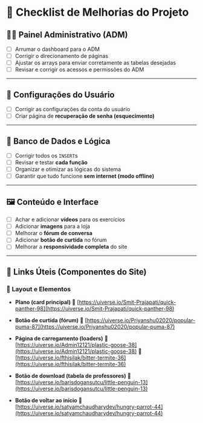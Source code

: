 

# 🧭 **Checklist de Melhorias do Projeto**

## 🧑‍💼 **Painel Administrativo (ADM)**

* [ ] Arrumar o dashboard para o ADM
* [ ] Corrigir o direcionamento de páginas
* [ ] Ajustar os arrays para enviar corretamente as tabelas desejadas
* [ ] Revisar e corrigir os acessos e permissões do ADM

---

## 👤 **Configurações do Usuário**

* [ ] Corrigir as configurações da conta do usuário
* [ ] Criar página de **recuperação de senha (esquecimento)**

---

## 🧩 **Banco de Dados e Lógica**

* [ ] Corrigir todos os `INSERT`s
* [ ] Revisar e testar **cada função**
* [ ] Organizar e otimizar as lógicas do sistema
* [ ] Garantir que tudo funcione **sem internet (modo offline)**

---

## 🖼️ **Conteúdo e Interface**

* [ ] Achar e adicionar **vídeos** para os exercícios
* [ ] Adicionar **imagens** para a loja
* [ ] Melhorar o **fórum de conversa**
* [ ] Adicionar **botão de curtida** no fórum
* [ ] Melhorar a **responsividade completa** do site

---

## 🔗 **Links Úteis (Componentes do Site)**

### 🧱 **Layout e Elementos**

* **Plano (card principal)**
  🔗 [https://uiverse.io/Smit-Prajapati/quick-panther-98](https://uiverse.io/Smit-Prajapati/quick-panther-98)

* **Botão de curtida (fórum)**
  🔗 [https://uiverse.io/Priyanshu02020/popular-puma-87](https://uiverse.io/Priyanshu02020/popular-puma-87)

* **Página de carregamento (loaders)**
  🔗 [https://uiverse.io/Admin12121/plastic-goose-38](https://uiverse.io/Admin12121/plastic-goose-38)
  🔗 [https://uiverse.io/fthisilak/bitter-termite-36](https://uiverse.io/fthisilak/bitter-termite-36)

* **Botão de download (tabela de professores)**
  🔗 [https://uiverse.io/barisdogansutcu/little-penguin-13](https://uiverse.io/barisdogansutcu/little-penguin-13)

* **Botão de voltar ao início**
  🔗 [https://uiverse.io/satyamchaudharydev/hungry-parrot-44](https://uiverse.io/satyamchaudharydev/hungry-parrot-44)

